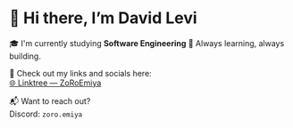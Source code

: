 # 👋 Hi there, I’m **David Levi**

🎓 I'm currently studying **Software Engineering**
🌱 Always learning, always building.

📌 Check out my links and socials here:  
[🌐 Linktree — ZoRoEmiya](https://linktr.ee/ZoRoEmiya)

📬 Want to reach out?  
Discord: `zoro.emiya`
